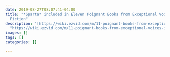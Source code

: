 ```yaml
---
date: 2019-08-27T08:07:41-04:00
title: "*Sparta* included in Eleven Poignant Books from Exceptional Voices in Modern
  Fiction"
description: '[https://wiki.ezvid.com/m/11-poignant-books-from-exceptional-voices-in-modern-fiction-ZP6laov1KGXa0](https://wiki.ezvid.com/m/11-poignant-books-from-exceptional-voices-in-modern-fiction-ZP6laov1KGXa0
  "https://wiki.ezvid.com/m/11-poignant-books-from-exceptional-voices-in-modern-fiction-ZP6laov1KGXa0")'
images: []
tags: []
categories: []

---
```

